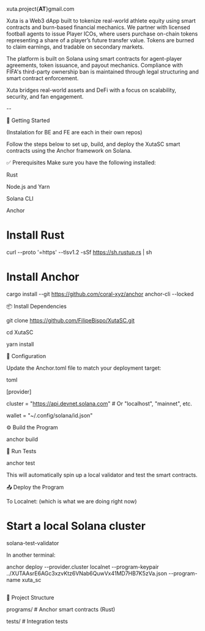 xuta.project{**AT**}gmail.com

Xuta is a Web3 dApp built to tokenize real-world athlete equity using smart contracts and burn-based financial mechanics.
We partner with licensed football agents to issue Player ICOs, where users purchase on-chain tokens representing a share of a player’s future transfer value. Tokens are burned to claim earnings, and tradable on secondary markets.

The platform is built on Solana using smart contracts for agent-player agreements, token issuance, and payout mechanics. Compliance with FIFA's third-party ownership ban is maintained through legal structuring and smart contract enforcement.

Xuta bridges real-world assets and DeFi with a focus on scalability, security, and fan engagement.

--

🚀 Getting Started

(Instalation for BE and FE are each in their own repos)

Follow the steps below to set up, build, and deploy the XutaSC smart contracts using the Anchor framework on Solana.

✅ Prerequisites
Make sure you have the following installed:

Rust

Node.js and Yarn

Solana CLI

Anchor

# Install Rust

curl --proto '=https' --tlsv1.2 -sSf https://sh.rustup.rs | sh

# Install Anchor

cargo install --git https://github.com/coral-xyz/anchor anchor-cli --locked


📦 Install Dependencies

git clone https://github.com/FilipeBispo/XutaSC.git

cd XutaSC

yarn install


🔧 Configuration

Update the Anchor.toml file to match your deployment target:

toml

[provider]

cluster = "https://api.devnet.solana.com"  # Or "localhost", "mainnet", etc.

wallet = "~/.config/solana/id.json"


⚙️ Build the Program

anchor build


🧪 Run Tests

anchor test

This will automatically spin up a local validator and test the smart contracts.

📤 Deploy the Program

To Localnet: (which is what we are doing right now)

# Start a local Solana cluster

solana-test-validator

In another terminal:

anchor deploy --provider.cluster localnet --program-keypair ../XUTAAsrE6AGc3xzvKtz6VNab6QuwVx41MD7HB7K5zVa.json --program-name xuta_sc

##

📁 Project Structure

 programs/       # Anchor smart contracts (Rust)
 
 tests/          # Integration tests
 
